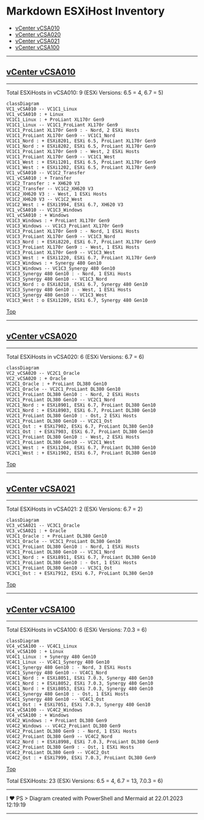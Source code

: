 # Markdown ESXiHost Inventory

 - [vCenter vCSA010](#vcenter-vcsa010)
 - [vCenter vCSA020](#vcenter-vcsa020)
 - [vCenter vCSA021](#vcenter-vcsa021)
 - [vCenter vCSA100](#vcenter-vcsa100)


<html><script src="/assets/mermaid/mermaid.min.js"></script></html>


---

## [vCenter vCSA010](https://vCSA010.my.company.ch/ui)

---

Total ESXiHosts in vCSA010: 9 (ESXi Versions: 6.5 = 4, 6.7 = 5)

````mermaid
classDiagram
VC1_vCSA010 -- VC1C1_Linux
VC1_vCSA010 : + Linux
VC1C1_Linux : + ProLiant XL170r Gen9
VC1C1_Linux -- VC1C1_ProLiant XL170r Gen9
VC1C1_ProLiant XL170r Gen9 : - Nord, 2 ESXi Hosts
VC1C1_ProLiant XL170r Gen9 -- VC1C1_Nord
VC1C1_Nord : + ESXi8201, ESXi 6.5, ProLiant XL170r Gen9
VC1C1_Nord : + ESXi8202, ESXi 6.5, ProLiant XL170r Gen9
VC1C1_ProLiant XL170r Gen9 : - West, 2 ESXi Hosts
VC1C1_ProLiant XL170r Gen9 -- VC1C1_West
VC1C1_West : + ESXi1201, ESXi 6.5, ProLiant XL170r Gen9
VC1C1_West : + ESXi1202, ESXi 6.5, ProLiant XL170r Gen9
VC1_vCSA010 -- VC1C2_Transfer
VC1_vCSA010 : + Transfer
VC1C2_Transfer : + XH620 V3
VC1C2_Transfer -- VC1C2_XH620 V3
VC1C2_XH620 V3 : - West, 1 ESXi Hosts
VC1C2_XH620 V3 -- VC1C2_West
VC1C2_West : + ESXi1994, ESXi 6.7, XH620 V3
VC1_vCSA010 -- VC1C3_Windows
VC1_vCSA010 : + Windows
VC1C3_Windows : + ProLiant XL170r Gen9
VC1C3_Windows -- VC1C3_ProLiant XL170r Gen9
VC1C3_ProLiant XL170r Gen9 : - Nord, 1 ESXi Hosts
VC1C3_ProLiant XL170r Gen9 -- VC1C3_Nord
VC1C3_Nord : + ESXi8220, ESXi 6.7, ProLiant XL170r Gen9
VC1C3_ProLiant XL170r Gen9 : - West, 1 ESXi Hosts
VC1C3_ProLiant XL170r Gen9 -- VC1C3_West
VC1C3_West : + ESXi1220, ESXi 6.7, ProLiant XL170r Gen9
VC1C3_Windows : + Synergy 480 Gen10
VC1C3_Windows -- VC1C3_Synergy 480 Gen10
VC1C3_Synergy 480 Gen10 : - Nord, 1 ESXi Hosts
VC1C3_Synergy 480 Gen10 -- VC1C3_Nord
VC1C3_Nord : o ESXi8218, ESXi 6.7, Synergy 480 Gen10
VC1C3_Synergy 480 Gen10 : - West, 1 ESXi Hosts
VC1C3_Synergy 480 Gen10 -- VC1C3_West
VC1C3_West : o ESXi1209, ESXi 6.7, Synergy 480 Gen10
````

[Top](#)

---

## [vCenter vCSA020](https://vCSA020.my.company.ch/ui)

---

Total ESXiHosts in vCSA020: 6 (ESXi Versions: 6.7 = 6)

````mermaid
classDiagram
VC2_vCSA020 -- VC2C1_Oracle
VC2_vCSA020 : + Oracle
VC2C1_Oracle : + ProLiant DL380 Gen10
VC2C1_Oracle -- VC2C1_ProLiant DL380 Gen10
VC2C1_ProLiant DL380 Gen10 : - Nord, 2 ESXi Hosts
VC2C1_ProLiant DL380 Gen10 -- VC2C1_Nord
VC2C1_Nord : + ESXi8901, ESXi 6.7, ProLiant DL380 Gen10
VC2C1_Nord : + ESXi8903, ESXi 6.7, ProLiant DL380 Gen10
VC2C1_ProLiant DL380 Gen10 : - Ost, 2 ESXi Hosts
VC2C1_ProLiant DL380 Gen10 -- VC2C1_Ost
VC2C1_Ost : + ESXi7902, ESXi 6.7, ProLiant DL380 Gen10
VC2C1_Ost : + ESXi7903, ESXi 6.7, ProLiant DL380 Gen10
VC2C1_ProLiant DL380 Gen10 : - West, 2 ESXi Hosts
VC2C1_ProLiant DL380 Gen10 -- VC2C1_West
VC2C1_West : + ESXi1204, ESXi 6.7, ProLiant DL380 Gen10
VC2C1_West : + ESXi1902, ESXi 6.7, ProLiant DL380 Gen10
````

[Top](#)

---

## [vCenter vCSA021](https://vCSA021.my.company.ch/ui)

---

Total ESXiHosts in vCSA021: 2 (ESXi Versions: 6.7 = 2)

````mermaid
classDiagram
VC3_vCSA021 -- VC3C1_Oracle
VC3_vCSA021 : + Oracle
VC3C1_Oracle : + ProLiant DL380 Gen10
VC3C1_Oracle -- VC3C1_ProLiant DL380 Gen10
VC3C1_ProLiant DL380 Gen10 : - Nord, 1 ESXi Hosts
VC3C1_ProLiant DL380 Gen10 -- VC3C1_Nord
VC3C1_Nord : + ESXi8911, ESXi 6.7, ProLiant DL380 Gen10
VC3C1_ProLiant DL380 Gen10 : - Ost, 1 ESXi Hosts
VC3C1_ProLiant DL380 Gen10 -- VC3C1_Ost
VC3C1_Ost : + ESXi7912, ESXi 6.7, ProLiant DL380 Gen10
````

[Top](#)

---

## [vCenter vCSA100](https://vCSA100.my.company.ch/ui)

---

Total ESXiHosts in vCSA100: 6 (ESXi Versions: 7.0.3 = 6)

````mermaid
classDiagram
VC4_vCSA100 -- VC4C1_Linux
VC4_vCSA100 : + Linux
VC4C1_Linux : + Synergy 480 Gen10
VC4C1_Linux -- VC4C1_Synergy 480 Gen10
VC4C1_Synergy 480 Gen10 : - Nord, 3 ESXi Hosts
VC4C1_Synergy 480 Gen10 -- VC4C1_Nord
VC4C1_Nord : + ESXi8051, ESXi 7.0.3, Synergy 480 Gen10
VC4C1_Nord : + ESXi8052, ESXi 7.0.3, Synergy 480 Gen10
VC4C1_Nord : + ESXi8053, ESXi 7.0.3, Synergy 480 Gen10
VC4C1_Synergy 480 Gen10 : - Ost, 1 ESXi Hosts
VC4C1_Synergy 480 Gen10 -- VC4C1_Ost
VC4C1_Ost : + ESXi7051, ESXi 7.0.3, Synergy 480 Gen10
VC4_vCSA100 -- VC4C2_Windows
VC4_vCSA100 : + Windows
VC4C2_Windows : + ProLiant DL380 Gen9
VC4C2_Windows -- VC4C2_ProLiant DL380 Gen9
VC4C2_ProLiant DL380 Gen9 : - Nord, 1 ESXi Hosts
VC4C2_ProLiant DL380 Gen9 -- VC4C2_Nord
VC4C2_Nord : + ESXi8998, ESXi 7.0.3, ProLiant DL380 Gen9
VC4C2_ProLiant DL380 Gen9 : - Ost, 1 ESXi Hosts
VC4C2_ProLiant DL380 Gen9 -- VC4C2_Ost
VC4C2_Ost : + ESXi7999, ESXi 7.0.3, ProLiant DL380 Gen9
````

[Top](#)

Total ESXiHosts: 23 (ESXi Versions: 6.5 = 4, 6.7 = 13, 7.0.3 = 6)

---

I ♥ PS > Diagram created with PowerShell and Mermaid at 22.01.2023 12:19:19

---
